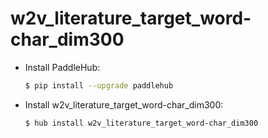 # w2v_literature_target_word-char_dim300
* Install PaddleHub: 

    ```bash
    $ pip install --upgrade paddlehub
    ```

* Install w2v_literature_target_word-char_dim300: 

    ```bash
    $ hub install w2v_literature_target_word-char_dim300
    ```
